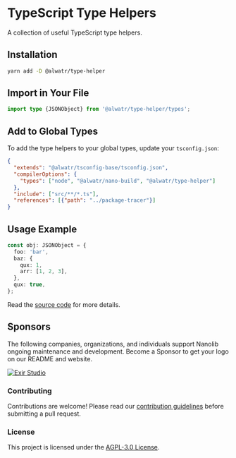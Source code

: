 # TypeScript Type Helpers

A collection of useful TypeScript type helpers.

## Installation

```bash
yarn add -D @alwatr/type-helper
```

## Import in Your File

```typescript
import type {JSONObject} from '@alwatr/type-helper/types';
```

## Add to Global Types

To add the type helpers to your global types, update your `tsconfig.json`:

```json
{
  "extends": "@alwatr/tsconfig-base/tsconfig.json",
  "compilerOptions": {
    "types": ["node", "@alwatr/nano-build", "@alwatr/type-helper"]
  },
  "include": ["src/**/*.ts"],
  "references": [{"path": "../package-tracer"}]
}
```

## Usage Example

```typescript
const obj: JSONObject = {
  foo: 'bar',
  baz: {
    qux: 1,
    arr: [1, 2, 3],
  },
  qux: true,
};
```

Read the [source code](https://github.com/Alwatr/nanolib/tree/next/packages/type-helper/src) for more details.

## Sponsors

The following companies, organizations, and individuals support Nanolib ongoing maintenance and development. Become a Sponsor to get your logo on our README and website.

[![Exir Studio](https://avatars.githubusercontent.com/u/181194967?s=200&v=4)](https://exirstudio.com)

### Contributing

Contributions are welcome! Please read our [contribution guidelines](https://github.com/Alwatr/.github/blob/next/CONTRIBUTING.md) before submitting a pull request.

### License

This project is licensed under the [AGPL-3.0 License](LICENSE).

